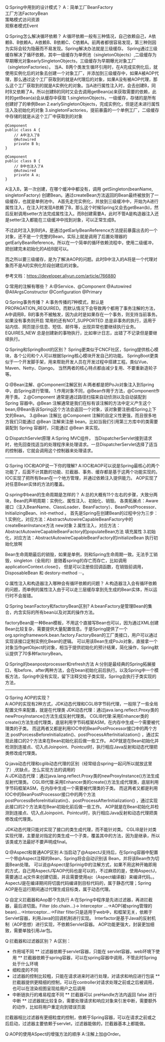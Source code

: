 
Q:Spring中用到的设计模式？
A：简单工厂BeanFactory  
工厂方法FactoryBean  
策略模式访问资源  
观察者模式Event


Q:Spring怎么解决循环依赖？
A:循环依赖一般有三种情况，自己依赖自己，A依赖B、B依赖A，A依赖B、B依赖C、C依赖A。前两者都很容易发现，第三种则因为实际会较为隐蔽而不易发现。Spring解决办法就是三级缓存。
Spring通过三级缓存解决了循环依赖，其中一级缓存为单例池（singletonObjects）,二级缓存为早期曝光对象earlySingletonObjects，三级缓存为早期曝光对象工厂（singletonFactories）。
当A、B两个类发生循环引用时，在A完成实例化后，就使用实例化后的对象去创建一个对象工厂，并添加到三级缓存中，如果A被AOP代理，那么通过这个工厂获取到的就是A代理后的对象，如果A没有被AOP代理，那么这个工厂获取到的就是A实例化的对象。当A进行属性注入时，会去创建B，同时B又依赖了A，所以创建B的同时又会去调用getBean(a)来获取需要的依赖，此时的getBean(a)会从缓存中获取
1.singletonObjects，一级缓存，存储的是所有创建好了的单例Bean
2.earlySingletonObjects，完成实例化，但是还未进行属性注入及初始化的对象
3.singletonFactories，提前暴露的一个单例工厂，二级缓存中存储的就是从这个工厂中获取到的对象

```shell script
@Component
public class A {
    // A中注入了B
    @Autowired
    private B b;
}

@Component
public class B {
    // B中也注入了A
    @Autowired
    private A a;
}
```
A注入B，第一次创建，在哪个缓冲中都没有，调用 getSingleton(beanName, singletonFactory) 创建Bean。通过createBean方法返回的Bean最终被放到了一级缓存，也就是单例池中。
A首先走完实例化，并放到三级缓冲中，开始为A进行属性注入，在注入时发现A依赖了B，那么这个时候Spring又会去getBean(b)，然后反射调用setter方法完成属性注入。而B创建需要A，此时不管A是构造器注入还是setter注入都能在三级缓冲中找到对象，可以正常生成B。  

不过此时注入到B的A，是通过getEarlyBeanReference方法提前暴露出去的一个对象，还不是一个完整的Bean，实际上就是调用了后置处理器的getEarlyBeanReference。所以在一个简单的循环依赖流程中，使用二级缓冲，把创建完未初始化的A给B就可以。

而之所以要三级缓存，是为了解决AOP的问题。此时B中注入的A将是一个代理对象而不是A的实例化阶段创建后的对象。

参考文档：https://developer.aliyun.com/article/766880

Q:常用的注解有哪些？
A:@Service、@Component
@Autowired
@AllArgsConstructor
@Configuration
@Primary

Q:Spring事务传播？
A:事务传播的7种模式，默认是PROPAGATION_REQUIRED。而默认情况下会导致两个都用了事务注解的方法，A中调用B，B的事务不被触发，因为此时是如果存在一个事务，则支持当前事务。如果没有事务则开启
常用的还有NOT_SUPPORTED 总是非事务的执行，适用于站内信、网页提示信息、短信、邮件等，出现异常也要继续执行业务。EQUIRES_NEW  总是创建新的事物执行，比如审计日志，出错了不记录但是要继续执行。

Q:Spring和SpringBoot的区别？
Spring更类似于CNCF社区，Spring提供核心模块，各个公司和个人可以根据Spring核心模块开发自己的功能。
SpringBoot更类似于一个开发脚手架，用来帮助开发人员在开发过程中搭建工程。类似Vue、Maven、Netty、Django。
当然两者的核心特点都由减少复用、不要重新造轮子等。

Q:@Bean注解、@Component注解区别
A:两者都是把PoJo对象注入到Spring中，由Spring进行管理。
1.作用对象不同，@Bean作用于方法，@Component作用于类。
2.@Component 通常是通过路径扫描来自动侦测以及自动装配到 Spring 容器中。@Bean 注解通常是我们在标有该注解的方法中定义产生这个 bean,@Bean告诉Spring这个方法会返回一个对象，该对象要注册成Spring上下文的Bean。
3.@Bean 注解比 @Component 注解的自定义性更强，而且很多地方我们只能通过 @Bean 注解来注册 bean。比如当我们引用第三方库中的类需要装配到 Spring 容器时，只能通过 @Bean 来实现。

Q:DispatchServlet原理
A:Spring MVC组件， 当DispatcherServlet接到请求时，他先回查找适当的处理程序来处理请求。一旦DispatcherServlet选择了适当的控制器，它就会调用这个控制器来处理请求。 

---
Q:Spring IOC和AOP说一下你的理解?
A:IOC和AOP可以说是Spring最核心的两个功能了，后面不计其数的功能、拦截器、事务、缓存都是基于这两个功能实现的。
IOC实现了把所有Bean在一个地方管理，并通过依赖注入提供能力。
AOP实现了对任意Bean实体的方法的覆盖。

Q:spring中bean的生命周期是怎样的？
A:总的大概有11个左右的步骤，大致分两块，Bean的声明周期：实例化、属性注入、初始化、销毁。 各类拓展点：Aware接口（注入BeanName、ClassLoader、BeanFactory）、BeanPostProcessor、InitializingBean、init-method 。
首先是Spring在创建Bean的过程中分为三步：
1.实例化，对应方法：AbstractAutowireCapableBeanFactory中的createBeanInstance方法   new对象
2.属性注入，对应方法：AbstractAutowireCapableBeanFactory的populateBean方法   填充属性
3.初始化，对应方法：AbstractAutowireCapableBeanFactory的initializeBean   执行初始化放啊

Bean生命周期最后的销毁，如果是单例，则和Spring生命周期一致。无法手工销毁，singleton（全局的）是随着spring的存亡而存亡，比如调用applicationContext.close()，
但是可以注册些回调函数，在销毁前调用，DisposableBean 和 destory-method ···。

Q:属性注入和构造器注入哪种会有循环依赖的问题？
A:构造器注入会有循环依赖的问题，而单例的属性注入由于可以走三层缓存拿到先生成的Bean实体，所以运行时不会报错。

Q:Spring beanFactory和factoryBean区别?
A:beanFactory是管理Bean的集合，内含实际的所有bean以及对其的操作方法。

factoryBean是一种Bean模板，不用这个直接写Bean也可以，因为通过XML创建Bean比较复杂，需要提供大量配置信息。于是Spring提供了一个org.springframework.bean.factory.FactoryBean的工厂类接口，用户可以通过实现该接口定制实例化Bean的逻辑。
可以用该Bean生成PoJo对象，直接拿一个对象当作getObject的对象，相当于提供初始化的预计结果，简化操作，Spring默认提供了70多种factoryBean。

Q:Spring的beanpostprocesser和refresh方法
A:分别是最经典的Spring拓展接口，有before、after两种方法，会在bean初始化前后执行。以及Spring中一个模板方法，Spring中没有实现，留下注释交给子类实现，Spring会执行子类实现的方法，

---

Q:Spring AOP的实现？  
A:AOP的实现有2种方式，JDK动态代理和CGLIB字节码代理，一般除了一些全局配置文件来配置，就是在代理类
JDK动态代理：通过java.lang.reflect.Proxy类的newProxyInstance()方法生成反射代理类。
CGLIB代理:采用Enhancer类的create()方法生成代理类，底层利用字节码框架ASM，在内存中生成一个需要被代理类的子类。
而这两者又都是利用IOC中的BeanPostProcessor接口中的两个方法 postPorcessBeforeInitializatin()、postProcessAfterInitialization() ，通过实现此接口的2个方法来在Bean初始化前后做一些工作。
AOP就是在Bean初始化并检测到连接点、切入点Joinpoint、Pointcut时，执行相应Java反射和动态代理把类修改成代理类。

Q:java动态代理和cglib动态代理的区别（经常结合spring一起问所以就放这里了）,优缺点，怎么实现方法的调用的  
A:JDK动态代理：通过java.lang.reflect.Proxy类的newProxyInstance()方法生成反射代理类。
CGLIB代理:采用Enhancer类的create()方法生成代理类，底层利用字节码框架ASM，在内存中生成一个需要被代理类的子类。
而这两者又都是利用IOC中的BeanPostProcessor接口中的两个方法 postPorcessBeforeInitializatin()、postProcessAfterInitialization() ，通过实现此接口的2个方法来在Bean初始化前后做一些工作。
AOP就是在Bean初始化并检测到连接点、切入点Joinpoint、Pointcut时，执行相应Java反射和动态代理把类修改成代理类。

JDK动态代理只能对实现了接口的类生成代理，而不能针对类。
CGLIB是针对类实现代理，主要是对指定的类生成一个子类，覆盖其中的方法，因为是继承，所以该类或方法最好不要声明成final。

Q:@Aspect和普通AOP区别
A:当启动了@AspectJ支持后，在Spring容器中配置一个带@Aspect注释的Bean，Spring将会自动识别该 Bean，并将该Bean作为切面Bean处理。
可以说@Aspect是Sprinig中的注解方式，如果不用这种开箱即用的方式，自己用AspectJ写AOP代码也是可以的，不过麻烦的是，使用AspectJ，需要通过.aj文件来创建切面，并且需要使用ajc（Aspect编译器）来编译代码。。
AspectJ是在编译期间将切面代码编译到目标代码的，属于静态代理；Spring AOP是在运行期间通过代理生成目标类，属于动态代理。

Q:自定义拦截器和Aop那个先执行
A:在Spring中程序是先进过滤器，再进拦截器，最后进切面。Filter (do.chain...)-> Interceptor ...->AOP(被spring管理的bean)...->Interceptor...->Filter
filter只是适用于web中，和框架无关，依赖于Servlet容器，利用Java的回调机制进行实现。
Interfactor是基于Java的反射机制（AOP思想）进行实现，不依赖Servlet容器。
AOP功能更强大，封装更加细致，需要单独引用Jar包。

Q:拦截器和过滤器区别？
A:区别：
* 作用域不同
** 过滤器依赖于servlet容器，只能在 servlet容器，web环境下使用
** 拦截器依赖于spring容器，可以在spring容器中调用，不管此时Spring处于什么环境
* 细粒度的不同
*  过滤器的控制比较粗，只能在请求进来时进行处理，对请求和响应进行包装
** 拦截器提供更精细的控制，可以在controller对请求处理之前或之后被调用，也可以在渲染视图呈现给用户之后调用
* 中断链执行的难易程度不同
** 拦截器可以 preHandle方法内返回 false 进行中断
** 过滤器就比较复杂，需要处理请求和响应对象来引发中断，需要额外的动作，比如将用户重定向到错误页面

拦截器相比过滤器有更细粒度的控制，依赖于Spring容器，可以在请求之前或之后启动，过滤器主要依赖于servlet，过滤器能做的，拦截器基本上都能做。

Q:AOP的使用ASpect的增强方法的顺序
A:注解上加@Order。
  





